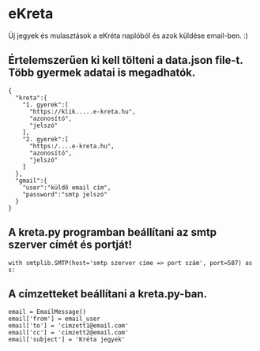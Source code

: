 # eKreta
Új jegyek és mulasztások a eKréta naplóból és azok küldése email-ben. :)
 
## Értelemszerűen ki kell tölteni a data.json file-t. Több gyermek adatai is megadhatók. ##

```
{
  "kreta":{
    "1. gyerek":[
      "https://klik.....e-kreta.hu",
      "azonosító",
      "jelszó"
    ],
    "2. gyerek":[
      "https:/....e-kreta.hu",
      "azonosító",
      "jelszó"
    ]
  },
  "gmail":{
    "user":"küldő email cím",
    "password":"smtp jelszó"
  }
}
```
## A kreta.py programban beállítani az smtp szerver címét és portját! ##
```
with smtplib.SMTP(host='smtp szerver címe => port szám', port=587) as s:
```
## A címzetteket beállítani a kreta.py-ban. ##
```
email = EmailMessage()
email['from'] = email_user
email['to'] = 'cimzett1@email.com'
email['cc'] = 'cimzett2@email.com'
email['subject'] = 'Kréta jegyek'
```
